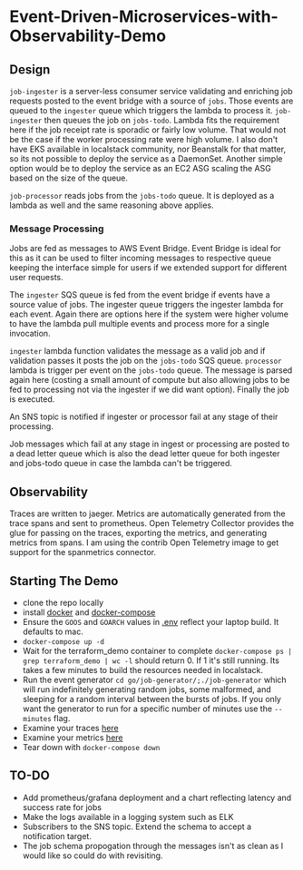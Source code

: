 # Event-Driven-Microservices-with-Observability-Demo

## Design

`job-ingester` is a server-less consumer service validating and enriching job requests posted to the event bridge with a source of `jobs`. Those events are queued to the `ingester` queue which triggers the lambda to process it. `job-ingester` then queues the job on `jobs-todo`. Lambda fits the requirement here if the job receipt rate is sporadic or fairly low volume. That would not be the case if the worker processing rate were high volume. I also don't have EKS available in localstack community, nor Beanstalk for that matter, so its not possible to deploy the service as a DaemonSet. Another simple option would be to deploy the service as an EC2 ASG scaling the ASG based on the size of the queue.

`job-processor` reads jobs from the `jobs-todo` queue. It is deployed as a lambda as well and the same reasoning above applies.

### Message Processing

Jobs are fed as messages to AWS Event Bridge. Event Bridge is ideal for this as it can be used to filter incoming messages to respective queue keeping the interface simple for users if we extended support for different user requests.

The `ingester` SQS queue is fed from the event bridge if events have a source value of jobs. The ingester queue triggers the ingester lambda for each event. Again there are options here if the system were higher volume to have the lambda pull multiple events and process more for a single invocation. 

`ingester` lambda function validates the message as a valid job and if validation passes it posts the job on the `jobs-todo` SQS queue. `processor` lambda is trigger per event on the `jobs-todo` queue. The message is parsed again here (costing a small amount of compute but also allowing jobs to be fed to processing not via the ingester if we did want option). Finally the job is executed.

An SNS topic is notified if ingester or processor fail at any stage of their processing. 

Job messages which fail at any stage in ingest or processing are posted to a dead letter queue which is also the dead letter queue for both ingester and jobs-todo queue in case the lambda can't be triggered.

## Observability

Traces are written to jaeger. Metrics are automatically generated from the trace spans and sent to prometheus.
Open Telemetry Collector provides the glue for passing on the traces, exporting the metrics, and generating metrics from spans. I am using the contrib Open Telemetry image to get support for the spanmetrics connector.

## Starting The Demo

* clone the repo locally
* install [docker](https://docs.docker.com/engine/install/) and [docker-compose](https://docs.docker.com/compose/install/)
* Ensure the `GOOS` and `GOARCH` values in [.env](/.env) reflect your laptop build. It defaults to mac.
* `docker-compose up -d`
* Wait for the terraform_demo container to complete `docker-compose ps | grep terraform_demo | wc -l` should return 0. If 1 it's still running. Its takes a few minutes to build the resources needed in localstack.
* Run the event generator `cd go/job-generator/;./job-generator` which will run indefinitely generating random jobs, some malformed, and sleeping for a random interval between the bursts of jobs. If you only want the generator to run for a specific number of minutes use the `--minutes` flag.
* Examine your traces [here](http://localhost:16686/search)
* Examine your metrics [here](http://localhost:9090/query)
* Tear down with `docker-compose down`

## TO-DO

* Add prometheus/grafana deployment and a chart reflecting latency and success rate for jobs
* Make the logs available in a logging system such as ELK
* Subscribers to the SNS topic. Extend the schema to accept a notification target.
* The job schema propogation through the messages isn't as clean as I would like so could do with revisiting.